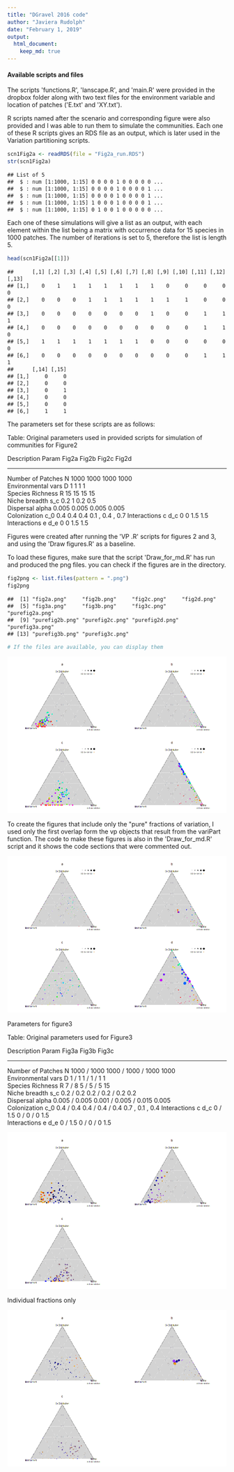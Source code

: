 ```yaml
---
title: "DGravel 2016 code"
author: "Javiera Rudolph"
date: "February 1, 2019"
output:
  html_document:
    keep_md: true
---
```




#### Available scripts and files
The scripts 'functions.R', 'lanscape.R', and 'main.R' were provided in the dropbox folder along with two text files for the environment variable and location of patches ('E.txt' and 'XY.txt').  

R scripts named after the scenario and corresponding figure were also provided and I was able to run them to simulate the communities. Each one of these R scripts gives an RDS file as an output, which is later used in the Variation partitioning scripts. 


```r
scn1Fig2a <- readRDS(file = "Fig2a_run.RDS")
str(scn1Fig2a)
```

```
## List of 5
##  $ : num [1:1000, 1:15] 0 0 0 0 1 0 0 0 0 0 ...
##  $ : num [1:1000, 1:15] 0 0 0 0 1 0 0 0 0 1 ...
##  $ : num [1:1000, 1:15] 0 0 0 0 1 0 0 0 0 1 ...
##  $ : num [1:1000, 1:15] 1 0 0 0 1 0 0 0 0 1 ...
##  $ : num [1:1000, 1:15] 0 1 0 0 1 0 0 0 0 0 ...
```

Each one of these simulations will give a list as an output, with each element within the list being a matrix with occurrence data for 15 species in 1000 patches. The number of iterations is set to 5, therefore the list is length 5. 


```r
head(scn1Fig2a[[1]])
```

```
##      [,1] [,2] [,3] [,4] [,5] [,6] [,7] [,8] [,9] [,10] [,11] [,12] [,13]
## [1,]    0    1    1    1    1    1    1    1    0     0     0     0     0
## [2,]    0    0    0    1    1    1    1    1    1     1     0     0     0
## [3,]    0    0    0    0    0    0    0    1    0     0     1     1     1
## [4,]    0    0    0    0    0    0    0    0    0     0     1     1     0
## [5,]    1    1    1    1    1    1    1    0    0     0     0     0     0
## [6,]    0    0    0    0    0    0    0    0    0     0     1     1     1
##      [,14] [,15]
## [1,]     0     0
## [2,]     0     0
## [3,]     0     1
## [4,]     0     0
## [5,]     0     0
## [6,]     1     1
```


The parameters set for these scripts are as follows:

Table: Original parameters used in provided scripts for simulation of communities for Figure2

Description          Param   Fig2a   Fig2b   Fig2c   Fig2d           
-------------------  ------  ------  ------  ------  ----------------
Number of Patches    N       1000    1000    1000    1000            
Environmental vars   D       1       1       1       1               
Species Richness     R       15      15      15      15              
Niche breadth        s_c     0.2     1       0.2     0.5             
Dispersal            alpha   0.005   0.005   0.005   0.005           
Colonization         c_0     0.4     0.4     0.4     0.1 , 0.4 , 0.7 
Interactions c       d_c     0       0       1.5     1.5             
Interactions e       d_e     0       0       1.5     1.5             

Figures were created after running the 'VP .R' scripts for figures 2 and 3, and using the 'Draw figures.R' as a baseline.


To load these figures, make sure that the script 'Draw_for_md.R' has run and produced the png files.
you can check if the figures are in the directory.

```r
fig2png <- list.files(pattern = ".png")
fig2png
```

```
##  [1] "fig2a.png"     "fig2b.png"     "fig2c.png"     "fig2d.png"    
##  [5] "fig3a.png"     "fig3b.png"     "fig3c.png"     "purefig2a.png"
##  [9] "purefig2b.png" "purefig2c.png" "purefig2d.png" "purefig3a.png"
## [13] "purefig3b.png" "purefig3c.png"
```

```r
# If the files are available, you can display them
```


![](workflow_files/figure-html/figure2-1.png)<!-- -->

To create the figures that include only the "pure" fractions of variation, I used only the first overlap form the vp objects that result from the variPart function. The code to make these figures is also in the 'Draw_for_md.R' script and it shows the code sections that were commented out. 

![](workflow_files/figure-html/pureFracsFig2-1.png)<!-- -->


Parameters for figure3

Table: Original parameters used for Figure3

Description          Param   Fig3a           Fig3b                   Fig3c           
-------------------  ------  --------------  ----------------------  ----------------
Number of Patches    N       1000 / 1000     1000 / 1000 / 1000      1000            
Environmental vars   D       1 / 1           1 / 1 / 1               1               
Species Richness     R       7 / 8           5 / 5 / 5               15              
Niche breadth        s_c     0.2 / 0.2       0.2 / 0.2 / 0.2         0.2             
Dispersal            alpha   0.005 / 0.005   0.001 / 0.005 / 0.015   0.005           
Colonization         c_0     0.4 / 0.4       0.4 / 0.4 / 0.4         0.7 , 0.1 , 0.4 
Interactions c       d_c     0 / 1.5         0 / 0 / 0               1.5             
Interactions e       d_e     0 / 1.5         0 / 0 / 0               1.5             

![](workflow_files/figure-html/figure3orig-1.png)<!-- -->

Individual fractions only

![](workflow_files/figure-html/pureFracsFig3-1.png)<!-- -->




